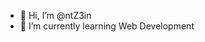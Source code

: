- 👋 Hi, I’m @ntZ3in
- 🌱 I’m currently learning Web Development

<!---
ntZ3in/ntZ3in is a ✨ special ✨ repository because its `README.md` (this file) appears on your GitHub profile.
You can click the Preview link to take a look at your changes.
--->
